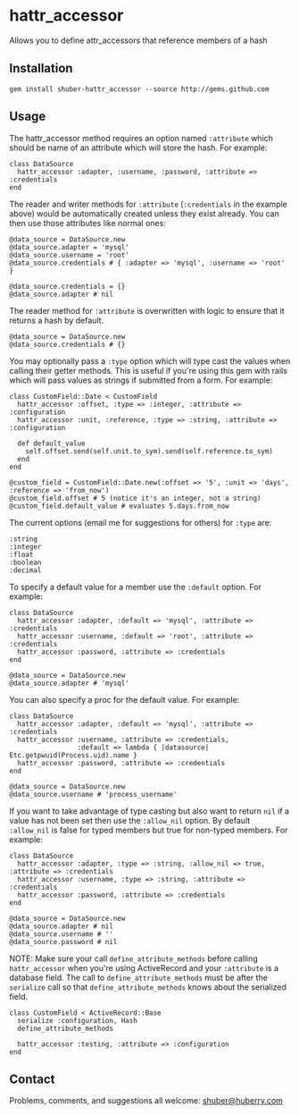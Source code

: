 hattr\_accessor
===============

Allows you to define attr\_accessors that reference members of a hash


Installation
------------

	gem install shuber-hattr_accessor --source http://gems.github.com


Usage
-----

The hattr\_accessor method requires an option named `:attribute` which should be name of an attribute which will store the hash. For example:

	class DataSource
	  hattr_accessor :adapter, :username, :password, :attribute => :credentials
	end

The reader and writer methods for `:attribute` (`:credentials` in the example above) would be automatically created unless they exist already. 
You can then use those attributes like normal ones:

	@data_source = DataSource.new
	@data_source.adapter = 'mysql'
	@data_source.username = 'root'
	@data_source.credentials # { :adapter => 'mysql', :username => 'root' }
	
	@data_source.credentials = {}
	@data_source.adapter # nil

The reader method for `:attribute` is overwritten with logic to ensure that it returns a hash by default.

	@data_source = DataSource.new
	@data_source.credentials # {}

You may optionally pass a `:type` option which will type cast the values when calling their getter methods. This is useful if you're using this 
gem with rails which will pass values as strings if submitted from a form. For example:

	class CustomField::Date < CustomField
	  hattr_accessor :offset, :type => :integer, :attribute => :configuration
	  hattr_accessor :unit, :reference, :type => :string, :attribute => :configuration
	  
	  def default_value
	    self.offset.send(self.unit.to_sym).send(self.reference.to_sym)
	  end
	end
	
	@custom_field = CustomField::Date.new(:offset => '5', :unit => 'days', :reference => 'from_now')
	@custom_field.offset # 5 (notice it's an integer, not a string)
	@custom_field.default_value # evaluates 5.days.from_now 

The current options (email me for suggestions for others) for `:type` are:

	:string
	:integer
	:float
	:boolean
	:decimal

To specify a default value for a member use the `:default` option. For example:

	class DataSource
	  hattr_accessor :adapter, :default => 'mysql', :attribute => :credentials
	  hattr_accessor :username, :default => 'root', :attribute => :credentials
	  hattr_accessor :password, :attribute => :credentials
	end
	
	@data_source = DataSource.new
	@data_source.adapter # 'mysql'

You can also specify a proc for the default value. For example:

	class DataSource
	  hattr_accessor :adapter, :default => 'mysql', :attribute => :credentials
	  hattr_accessor :username, :attribute => :credentials,
	                 :default => lambda { |datasource| Etc.getpwuid(Process.uid).name }
	  hattr_accessor :password, :attribute => :credentials
	end
	
	@data_source = DataSource.new
	@data_source.username # 'process_username'

If you want to take advantage of type casting but also want to return `nil` if a value has not been set then use the `:allow_nil` option. 
By default `:allow_nil` is false for typed members but true for non-typed members. For example:

	class DataSource
	  hattr_accessor :adapter, :type => :string, :allow_nil => true, :attribute => :credentials
	  hattr_accessor :username, :type => :string, :attribute => :credentials
	  hattr_accessor :password, :attribute => :credentials
	end
	
	@data_source = DataSource.new
	@data_source.adapter # nil
	@data_source.username # ''
	@data_source.password # nil

NOTE: Make sure your call `define_attribute_methods` before calling `hattr_accessor` when you're using ActiveRecord and your `:attribute` is a 
database field. The call to `define_attribute_methods` must be after the `serialize` call so that `define_attribute_methods` knows about the 
serialized field.

	class CustomField < ActiveRecord::Base	  
	  serialize :configuration, Hash
	  define_attribute_methods
	  
	  hattr_accessor :testing, :attribute => :configuration
	end


Contact
-------

Problems, comments, and suggestions all welcome: [shuber@huberry.com](mailto:shuber@huberry.com)